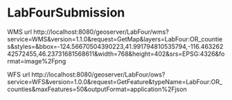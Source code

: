 # LabFourSubmission

WMS url
http://localhost:8080/geoserver/LabFour/wms?service=WMS&version=1.1.0&request=GetMap&layers=LabFour:OR_counties&styles=&bbox=-124.56670504390223,41.991794810535794,-116.46326242572455,46.23731681568611&width=768&height=402&srs=EPSG:4326&format=image%2Fpng


WFS url 
http://localhost:8080/geoserver/LabFour/ows?service=WFS&version=1.0.0&request=GetFeature&typeName=LabFour:OR_counties&maxFeatures=50&outputFormat=application%2Fjson

